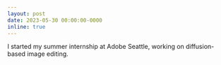 ```yaml
---
layout: post
date: 2023-05-30 00:00:00-0000
inline: true
---
```


I started my summer internship at Adobe Seattle, working on diffusion-based image editing.